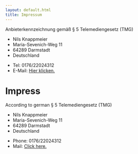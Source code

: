```yaml
---
layout: default.html
title: Impressum
---
```



Anbieterkennzeichnung gemäß § 5 Telemediengesetz (TMG)

<ul class="list-unstyled">
  <li>Nils Knappmeier</li>
  <li>Maria-Sevenich-Weg 11</li>
  <li>64289 Darmstadt</li>
  <li>Deutschland</li>
</ul>
<ul class="list-unstyled">
  <li>Tel: 0176/22024312</li>
  <li>
      E-Mail:
      <a href='ma&#105;l&#116;o&#58;&#110;&#37;7&#48;m&#64;k%6E&#97;ppi&#46;&#111;rg'>
          Hier klicken.
      </a>
  </li>
</ul>    

# Impress
  
According to german § 5 Telemediengesetz (TMG)
<ul class="list-unstyled">
    <li>Nils Knappmeier</li>
    <li>Maria-Sevenich-Weg 11</li>
    <li>64289 Darmstadt</li>
    <li>Deutschland</li>
</ul>
<ul class="list-unstyled">
    <li>Phone: 0176/22024312</li>
    <li>
        Mail:
        <a href='ma&#105;l&#116;o&#58;&#110;&#37;7&#48;m&#64;k%6E&#97;ppi&#46;&#111;rg'>
            Click here.
        </a>
    </li>
</ul>
